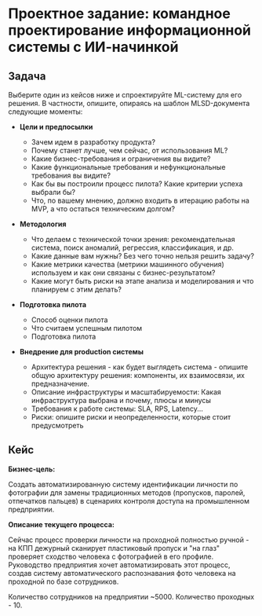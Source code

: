 # Проектное задание: командное проектирование информационной системы с ИИ-начинкой

## Задача

Выберите один из кейсов ниже и спроектируйте ML-систему для его решения. В частности, опишите, опираясь на шаблон MLSD-документа следующие моменты:

* **Цели и предпосылки**

    * Зачем идем в разработку продукта?
    * Почему станет лучше, чем сейчас, от использования ML?
    * Какие бизнес-требования и ограничения вы видите?
    * Какие функциональные требования и нефункциональные требования вы видите?
    * Как бы вы построили процесс пилота? Какие критерии успеха выбрали бы?
    * Что, по вашему мнению, должно входить в итерацию работы на MVP, а что остаться техническим долгом?

* **Методология**

    * Что делаем с технической точки зрения: рекомендательная система, поиск аномалий, регрессия, классификация, и др.
    * Какие данные вам нужны? Без чего точно нельзя решить задачу?
    * Какие метрики качества (метрики машинного обучения) используем и как они связаны с бизнес-результатом?
    * Какие могут быть риски на этапе анализа и моделирования и что планируем с этим делать?

* **Подготовка пилота**

    * Способ оценки пилота
    * Что считаем успешным пилотом
    * Подготовка пилота

* **Внедрение для production системы**

    * Архитектура решения - как будет выглядеть система - опишите общую архитектуру решения: компоненты, их взаимосвязи, их предназначение.
    * Описание инфраструктуры и масштабируемости: Какая инфраструктура выбрана и почему, плюсы и минусы
    * Требования к работе системы: SLA, RPS, Latency...
    * Риски: опишите риски и неопределенности, которые стоит предусмотреть

## Кейс

**Бизнес-цель:**

Создать автоматизированную систему идентификации личности по фотографии для замены традиционных методов (пропусков, паролей, отпечатков пальцев) в сценариях контроля доступа на промышленном предприятии.

**Описание текущего процесса:**

Сейчас процесс проверки личности на проходной полностью ручной - на КПП дежурный сканирует пластиковый пропуск и "на глаз" проверяет сходство человека с фотографией в его профиле. Руководство предприятия хочет автоматизировать этот процесс, создав систему автоматического распознавания фото человека на проходной по базе сотрудников.

Количество сотрудников на предприятии ~5000. Количество проходных - 10.